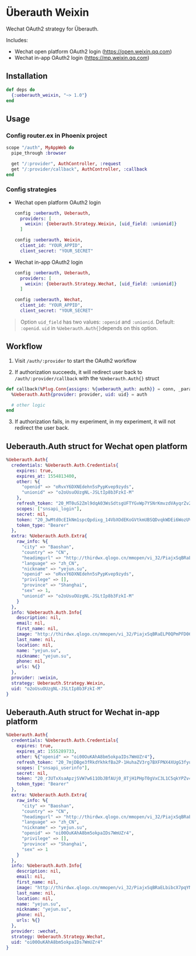 # Überauth Weixin

Wechat OAuth2 strategy for Überauth.

Includes: 

* Wechat open platform OAuth2 login (https://open.weixin.qq.com)
* Wechat in-app OAuth2 login (https://mp.weixin.qq.com)

## Installation

```elixir
def deps do
  {:ueberauth_weixin, "~> 1.0"}
end
```

## Usage

### Config router.ex in Phoenix project

```elixir
scope "/auth", MyAppWeb do
  pipe_through :browser

  get "/:provider", AuthController, :request
  get "/:provider/callback", AuthController, :callback
end
```

### Config strategies

* Wechat open platform OAuth2 login

  ```elixir
  config :ueberauth, Ueberauth,
    providers: [
      weixin: {Ueberauth.Strategy.Weixin, [uid_field: :unionid]}
    ]

  config :ueberauth, Weixin,
    client_id: "YOUR_APPID",
    client_secret: "YOUR_SECRET"
  ```

* Wechat in-app OAuth2 login

  ```elixir
  config :ueberauth, Ueberauth,
    providers: [
      weixin: {Ueberauth.Strategy.Wechat, [uid_field: :unionid]}
    ]

  config :ueberauth, Wechat,
    client_id: "YOUR_APPID",
    client_secret: "YOUR_SECRET"
  ```

> Option `uid_field` has two values: `:openid` and `:unionid`. Default: `:openid`. 
  `uid` in `%Ueberauth.Auth{}`depends on this option.

## Workflow

1. Visit `/auth/:provider` to start the OAuth2 workflow

2. If authorization succeeds, it will redirect user back to `/auth/:provider/callback` with the `%Ueberauth.Auth{}` struct

```elixir
def callback(%Plug.Conn{assigns: %{ueberauth_auth: auth}} = conn, _params) do
  %Ueberauth.Auth{provider: provider, uid: uid} = auth

  # other logic
end
```
3. If authorization fails, in my experiment, in my experiment, it will not redirect the user back.

## Ueberauth.Auth struct for Wechat open platform

```elixir
%Ueberauth.Auth{
  credentials: %Ueberauth.Auth.Credentials{
    expires: true,
    expires_at: 1554813400,
    other: %{
      "openid" => "oRvxY6DXNEdehn5sPypKvep9zyds",
      "unionid" => "o2oUsuOUzgNL-JSLtIp8b3FzkI-M"
    },
    refresh_token: "20_MT0uS2Zml9dqA03WsSdtsgUFTYGvWp7YSNrKmvzdVAyqrZv2_6uAvpHjauWAvY4GEbu-LAs7_QbSJ94d9y_BRw",
    scopes: ["snsapi_login"],
    secret: nil,
    token: "20_3wMtd0cEIkNm1spcQpdixg_14VbXOdEKoGVtkmUBSQDvqkWDEi6WozUVcw7fch92gAwK_Eyh0aO8_uUWts-9hg",
    token_type: "Bearer"
  },
  extra: %Ueberauth.Auth.Extra{
    raw_info: %{
      "city" => "Baoshan",
      "country" => "CN",
      "headimgurl" => "http://thirdwx.qlogo.cn/mmopen/vi_32/PiajxSqBRaELP0QPmPFD06qDibHBwWmEzibV3lr9PJufl0JDpeFicV2vg2uw2FLj7728KiaJeribZXWXIaM0WOpFlicAg/132",
      "language" => "zh_CN",
      "nickname" => "yejun.su",
      "openid" => "oRvxY6DXNEdehn5sPypKvep9zyds",
      "privilege" => [],
      "province" => "Shanghai",
      "sex" => 1,
      "unionid" => "o2oUsuOUzgNL-JSLtIp8b3FzkI-M"
    }
  },
  info: %Ueberauth.Auth.Info{
    description: nil,
    email: nil,
    first_name: nil,
    image: "http://thirdwx.qlogo.cn/mmopen/vi_32/PiajxSqBRaELP0QPmPFD06qDibHBwWmEzibV3lr9PJufl0JDpeFicV2vg2uw2FLj7728KiaJeribZXWXIaM0WOpFlicAg/132",
    last_name: nil,
    location: nil,
    name: "yejun.su",
    nickname: "yejun.su",
    phone: nil,
    urls: %{}
  },
  provider: :weixin,
  strategy: Ueberauth.Strategy.Weixin,
  uid: "o2oUsuOUzgNL-JSLtIp8b3FzkI-M"
}
```

## Ueberauth.Auth struct for Wechat in-app platform

```elixir
%Ueberauth.Auth{
  credentials: %Ueberauth.Auth.Credentials{
    expires: true,
    expires_at: 1555289733,
    other: %{"openid" => "oi00OuKAhA8bm5okpaIDs7WmUZr4"},
    refresh_token: "20_7mjDBge3fRkdYkhkfBa2P-1HuhaZV3rg7BXFPNX4XUgG3fyuPTgI9GtcYbn8-vPp5mwKuvVDXbULlLKuhbWEgERjKG8E-3vkr1OflkEafKs",
    scopes: ["snsapi_userinfo"],
    secret: nil,
    token: "20_r3UTxXsaApzjSVW7w611ObJBfAUj0_8TjH1PHpT0gVxC3L1C5qkYPZv4ke9aMrsexIu7qwibcdqSMMjg-Krz6gbT7l7a64YVlot4TdcrZpA",
    token_type: "Bearer"
  },
  extra: %Ueberauth.Auth.Extra{
    raw_info: %{
      "city" => "Baoshan",
      "country" => "CN",
      "headimgurl" => "http://thirdwx.qlogo.cn/mmopen/vi_32/PiajxSqBRaELbibcX7pqYNlNy97Ipgu4B7E3FzxIcEnOKnPM1AOBEicqZq0l4xqque9iboicc9lbDictrGCCxzW3fgUg/132",
      "language" => "zh_CN",
      "nickname" => "yejun.su",
      "openid" => "oi00OuKAhA8bm5okpaIDs7WmUZr4",
      "privilege" => [],
      "province" => "Shanghai",
      "sex" => 1
    }
  },
  info: %Ueberauth.Auth.Info{
    description: nil,
    email: nil,
    first_name: nil,
    image: "http://thirdwx.qlogo.cn/mmopen/vi_32/PiajxSqBRaELbibcX7pqYNlNy97Ipgu4B7E3FzxIcEnOKnPM1AOBEicqZq0l4xqque9iboicc9lbDictrGCCxzW3fgUg/132",
    last_name: nil,
    location: nil,
    name: "yejun.su",
    nickname: "yejun.su",
    phone: nil,
    urls: %{}
  },
  provider: :wechat,
  strategy: Ueberauth.Strategy.Wechat,
  uid: "oi00OuKAhA8bm5okpaIDs7WmUZr4"
}
```
